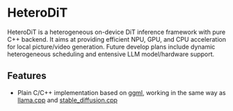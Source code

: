 # HeteroDiT

HeteroDiT is a heterogeneous on-device DiT inference framework with pure C++ backend. It aims at providing efficient NPU, GPU, and CPU acceleration for local picture/video generation. Future develop plans include dynamic heterogeneous scheduling and entensive LLM model/hardware support. 

## Features

- Plain C/C++ implementation based on [ggml](https://github.com/ggerganov/ggml), working in the same way as [llama.cpp](https://github.com/ggerganov/llama.cpp) and [stable_diffusion.cpp](https://github.com/leejet/stable-diffusion.cpp)
